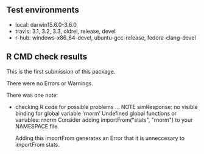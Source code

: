 ## Test environments

* local: darwin15.6.0-3.6.0
* travis: 3.1, 3.2, 3.3, oldrel, release, devel
* r-hub: windows-x86_64-devel, ubuntu-gcc-release, fedora-clang-devel


## R CMD check results

This is the first submission of this package.

There were no Errors or Warnings. 

There was one note:

*  checking R code for possible problems ... NOTE
   simResponse: no visible binding for global variable ‘rnorm’
   Undefined global functions or variables:
     rnorm
   Consider adding
     importFrom("stats", "rnorm")
   to your NAMESPACE file.
   
   Adding this importFrom generates an Error that it is unneccesary to importFrom
   stats.

